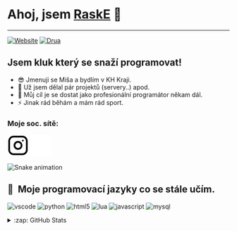 # Ahoj, jsem **[RaskE](https://github.com/DevRaske)** 👋 
---

[![Website](https://img.shields.io/badge/STUDENT-%E2%9C%AA-blueviolet?style=for-the-badge&logo=appveyor)](https://github.com/DevRaske)
[![Drua](https://img.shields.io/badge/NOT%20EXPERIENCED%20DEV-%E2%9C%AA-ff69b4?style=for-the-badge&logo=appveyor)](https://github.com/DevRaske)

## Jsem kluk který se snaží programovat!

- 😎 Jmenuji se Miša a bydlím v KH Kraji.
- 🎈 Už jsem dělal pár projektů (servery..) apod.
- 🥅 Můj cíl je se dostat jako profesionální programátor někam dál.
- ⚡ Jinak rád běhám a mám rád sport.

### Moje soc. sítě:

[![website](./img/instagram-light.svg)](https://instagram.com/misanecek._#gh-light-mode-only)
[![website](./img/instagram-dark.svg)](https://instagram.com/misanecek._#gh-dark-mode-only)

![Snake animation](https://github.com/thepiyushmalhotra/thepiyushmalhotra/blob/output/github-contribution-grid-snake.svg)

### <h2> 🚀 &nbsp;Moje programovací jazyky co se stále učím.</h2>
<p align="left">
<img src="https://cdn.jsdelivr.net/gh/devicons/devicon/icons/vscode/vscode-original.svg" alt="vscode" width="45" height="45"/>
  
<img src="https://cdn.jsdelivr.net/gh/devicons/devicon/icons/python/python-original.svg" alt="python" width="45" height="45"/>
<img src="https://cdn.jsdelivr.net/gh/devicons/devicon/icons/html5/html5-original.svg" alt="html5" width="45" height="45"/>
<img src="https://cdn.jsdelivr.net/gh/devicons/devicon/icons/lua/lua-plain.svg" alt="lua" width="45" height="45"/>
<img src="https://cdn.jsdelivr.net/gh/devicons/devicon/icons/javascript/javascript-original.svg" alt="javascript" width="45" height="45"/>
<img src="https://cdn.jsdelivr.net/gh/devicons/devicon/icons/mysql/mysql-plain.svg" alt="mysql" width="45" height"45"/>
</p>

<details>
  <summary>:zap: GitHub Stats</summary>

  <img align="left" alt="Raske's GitHub Stats" src="https://github-readme-stats.vercel.app/api?username=DevRaske&show_icons=true&hide_border=false&title_color=ff652f&icon_color=FFE400&bg_color=09131B&text_color=ffffff&border_color=0c1a25" />

</details>
